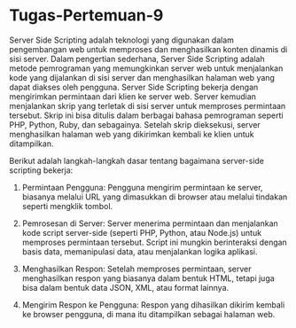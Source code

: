 # Tugas-Pertemuan-9

Server Side Scripting adalah teknologi yang digunakan dalam pengembangan web untuk memproses dan menghasilkan konten dinamis di sisi server. Dalam pengertian sederhana, Server Side Scripting adalah metode pemrograman yang memungkinkan server web untuk menjalankan kode yang dijalankan di sisi server dan menghasilkan halaman web yang dapat diakses oleh pengguna.
Server Side Scripting bekerja dengan mengirimkan permintaan dari klien ke server web. Server kemudian menjalankan skrip yang terletak di sisi server untuk memproses permintaan tersebut. Skrip ini bisa ditulis dalam berbagai bahasa pemrograman seperti PHP, Python, Ruby, dan sebagainya. Setelah skrip dieksekusi, server menghasilkan halaman web yang dikirimkan kembali ke klien untuk ditampilkan.

Berikut adalah langkah-langkah dasar tentang bagaimana server-side scripting bekerja:

1. Permintaan Pengguna: Pengguna mengirim permintaan ke server, biasanya melalui URL yang dimasukkan di browser atau melalui tindakan seperti mengklik tombol.

2. Pemrosesan di Server: Server menerima permintaan dan menjalankan kode script server-side (seperti PHP, Python, atau Node.js) untuk memproses permintaan tersebut. Script ini mungkin berinteraksi dengan basis data, memanipulasi data, atau menjalankan logika aplikasi.

3. Menghasilkan Respon: Setelah memproses permintaan, server menghasilkan respon yang biasanya dalam bentuk HTML, tetapi juga bisa dalam bentuk data JSON, XML, atau format lainnya.

4. Mengirim Respon ke Pengguna: Respon yang dihasilkan dikirim kembali ke browser pengguna, di mana itu ditampilkan sebagai halaman web.
